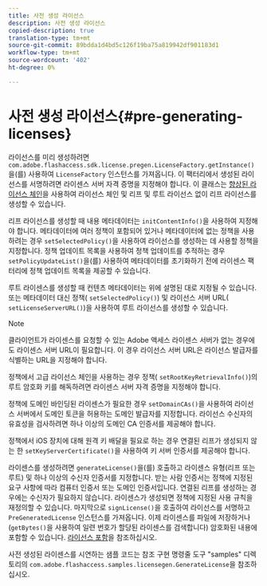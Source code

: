 ```yaml
---
title: 사전 생성 라이선스
description: 사전 생성 라이선스
copied-description: true
translation-type: tm+mt
source-git-commit: 89bdda1d4bd5c126f19ba75a819942df901183d1
workflow-type: tm+mt
source-wordcount: '402'
ht-degree: 0%

---
```



# 사전 생성 라이선스{#pre-generating-licenses}

라이선스를 미리 생성하려면 `com.adobe.flashaccess.sdk.license.pregen.LicenseFactory.getInstance()`을(를) 사용하여 `LicenseFactory` 인스턴스를 가져옵니다. 이 팩터리에서 생성된 라이선스를 서명하려면 라이센스 서버 자격 증명을 지정해야 합니다. 이 클래스는 [향상된 라이선스 체인](../../aaxs-protecting-content/content-introduction/content-usage-rules/content-other-policy-options/content-enhanced-license-chaining.md)을 사용하여 라이선스 체인 및 리프 및 루트 라이선스 없이 리프 라이선스를 생성할 수 있습니다.

리프 라이선스를 생성할 때 내용 메타데이터는 `initContentInfo()`을 사용하여 지정해야 합니다. 메타데이터에 여러 정책이 포함되어 있거나 메타데이터에 없는 정책을 사용하려는 경우 `setSelectedPolicy()`을 사용하여 라이선스를 생성하는 데 사용할 정책을 지정합니다. 정책 업데이트 목록을 사용하여 정책 업데이트를 추적하는 경우 `setPolicyUpdateList()`을(를) 사용하여 메타데이터를 초기화하기 전에 라이센스 팩터리에 정책 업데이트 목록을 제공할 수 있습니다.

루트 라이센스를 생성할 때 컨텐츠 메타데이터는 위에 설명된 대로 지정될 수 있습니다. 또는 메타데이터 대신 정책( `setSelectedPolicy()`) 및 라이선스 서버 URL( `setLicenseServerURL()`)을 사용하여 루트 라이선스를 생성할 수 있습니다.

>[!NOTE]
>
>클라이언트가 라이센스를 요청할 수 있는 Adobe 액세스 라이센스 서버가 없는 경우에도 라이센스 서버 URL이 필요합니다. 이 경우 라이선스 서버 URL은 라이선스 발급자를 식별하는 URL을 지정해야 합니다.

정책에서 고급 라이선스 체인을 사용하는 경우 정책( `setRootKeyRetrievalInfo()`)의 루트 암호화 키를 해독하려면 라이센스 서버 자격 증명을 지정해야 합니다.

정책에 도메인 바인딩된 라이센스가 필요한 경우 `setDomainCAs()`을 사용하여 라이선스 서버에서 도메인 토큰을 허용하는 도메인 발급자를 지정합니다. 라이선스 수신자의 유효성을 검사하려면 하나 이상의 도메인 CA 인증서를 제공해야 합니다.

정책에서 iOS 장치에 대해 원격 키 배달을 필요로 하는 경우 연결된 리프가 생성되지 않는 한 `setKeyServerCertificate()`을 사용하여 키 서버 인증서를 제공해야 합니다.

라이센스를 생성하려면 `generateLicense()`을(를) 호출하고 라이센스 유형(리프 또는 루트) 및 하나 이상의 수신자 인증서를 지정합니다. 받는 사람 인증서는 정책에 지정된 요구 사항에 따라 컴퓨터 인증서 또는 도메인 인증서입니다. 연결된 리프를 생성하는 경우에는 수신자가 필요하지 않습니다. 라이센스가 생성되면 정책에 지정된 사용 규칙을 재정의할 수 있습니다. 마지막으로 `signLicense()`을 호출하여 라이선스를 서명하고 `PreGeneratedLicense` 인스턴스를 가져옵니다. 이제 라이센스를 파일에 저장하거나(`getBytes()`을 사용하여 일련 번호가 할당된 라이센스를 검색합니다) 암호화된 내용에 포함할 수 있습니다. [라이선스 포함](../../aaxs-protecting-content/content-pre-generating-and-embedded-licenses/content-embedding-licenses.md)을 참조하십시오.

사전 생성된 라이센스를 시연하는 샘플 코드는 참조 구현 명령줄 도구 &quot;samples&quot; 디렉토리의 `com.adobe.flashaccess.samples.licensegen.GenerateLicense`을 참조하십시오.
